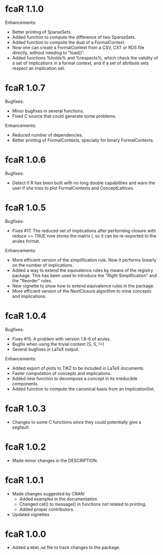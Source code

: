 # fcaR 1.1.0
 
Enhancements: 
* Better printing of SparseSets.
* Added function to compute the difference of two SparseSets.
* Added function to compute the dual of a FormalContext.
* Now one can create a FormalContext from a CSV, CXT or RDS file directly, without needing to "load()".
* Added functions %holds% and %respects%, which check the validity of a set of implications in a formal context, and if a set of attribute sets respect an implication set.

# fcaR 1.0.7

Bugfixes:
* Minor bugfixes in several functions.
* Fixed C source that could generate some problems.

Enhancements:
* Reduced number of dependencies.
* Better printing of FormalContexts, specially for binary FormalContexts.

# fcaR 1.0.6
 
Bugfixes:
* Detect if R has been built with no long double capabilities and warn the user if she tries to plot FormalContexts and ConceptLattices.

# fcaR 1.0.5
 
Bugfixes:
* Fixes #17. The reduced set of implications after performing closure with reduce == TRUE now stores the matrix I, so it can be re-exported to the arules format.

Enhancements:
* More efficient version of the simplification rule. Now it performs linearly on the number of implications.
* Added a way to extend the equivalence rules by means of the registry package. This has been used to introduce the "Right Simplification" and the "Reorder" rules. 
* New vignette to show how to extend equivalence rules in the package.
* More efficient version of the NextClosure algorithm to mine concepts and implications.

# fcaR 1.0.4

Bugfixes:
* Fixes #15. A problem with version 1.6-6 of arules.
* Bugfix when using the trivial context (S, S, !=)
* Several bugfixes in LaTeX output.

Enhancements:
* Added export of plots to TiKZ to be included in LaTeX documents.
* Faster computation of concepts and implications.
* Added new function to decompose a concept in its irreducible components.
* Added function to compute the canonical basis from an ImplicationSet.

# fcaR 1.0.3

* Changes to some C functions since they could potentially give a segfault. 

# fcaR 1.0.2

* Made minor changes in the DESCRIPTION.

# fcaR 1.0.1

* Made changes suggested by CRAN:
  - Added examples in the documentation.
  - Changed cat() to message() in functions not related to printing.
  - Added proper contributors.
* Updated vignettes

# fcaR 1.0.0

* Added a `NEWS.md` file to track changes to the package.
